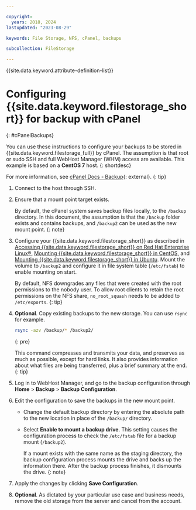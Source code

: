 ```yaml
---

copyright:
  years: 2018, 2024
lastupdated: "2023-08-29"

keywords: File Storage, NFS, cPanel, backups

subcollection: FileStorage

---
```

{{site.data.keyword.attribute-definition-list}}

# Configuring {{site.data.keyword.filestorage_short}} for backup with cPanel
{: #cPanelBackups}

You can use these instructions to configure your backups to be stored in {{site.data.keyword.filestorage_full}} by cPanel. The assumption is that root or sudo SSH and full WebHost Manager (WHM) access are available. This example is based on a **CentOS 7** host.
{: shortdesc}

For more information, see [cPanel Docs - Backup](https://docs.cpanel.net/knowledge-base/backup/){: external}.
{: tip}

1. Connect to the host through SSH.
2. Ensure that a mount point target exists.

   By default, the cPanel system saves backup files locally, to the `/backup` directory. In this document, the assumption is that the `/backup` folder exists and contains backups, and `/backup2` can be used as the new mount point.
   {: note}

3. Configure your {{site.data.keyword.filestorage_short}} as described in [Accessing {{site.data.keyword.filestorage_short}} on Red Hat Enterprise Linux&reg;](/docs/FileStorage?topic=FileStorage-mountingLinux), [Mounting {{site.data.keyword.filestorage_short}} in CentOS](/docs/FileStorage?topic=FileStorage-mountingCentOS), and [Mounting {{site.data.keyword.filestorage_short}} in Ubuntu](/docs/FileStorage?topic=FileStorage-mountingUbuntu). Mount the volume to `/backup2` and configure it in file system table (`/etc/fstab`) to enable mounting on start.

   By default, NFS downgrades any files that were created with the root permissions to the nobody user. To allow root clients to retain the root permissions on the NFS share, `no_root_squash` needs to be added to `/etc/exports`.
   {: tip}

4. **Optional**. Copy existing backups to the new storage. You can use `rsync` for example.
   ```zsh
   rsync -azv /backup/* /backup2/
   ```
   {: pre}

    This command compresses and transmits your data, and preserves as much as possible, except for hard links. It also provides information about what files are being transferred, plus a brief summary at the end.
    {: tip}

5. Log in to WebHost Manager, and go to the backup configuration through **Home** > **Backup** > **Backup Configuration**.

6. Edit the configuration to save the backups in the new mount point.
    - Change the default backup directory by entering the absolute path to the new location in place of the `/backup/` directory.
    - Select **Enable to mount a backup drive**. This setting causes the configuration process to check the `/etc/fstab` file for a backup mount (`/backup2`).

      If a mount exists with the same name as the staging directory, the backup configuration process mounts the drive and backs up the information there. After the backup process finishes, it dismounts the drive.
      {: note}

7. Apply the changes by clicking **Save Configuration**.
8. **Optional**. As dictated by your particular use case and business needs, remove the old storage from the server and cancel from the account.
